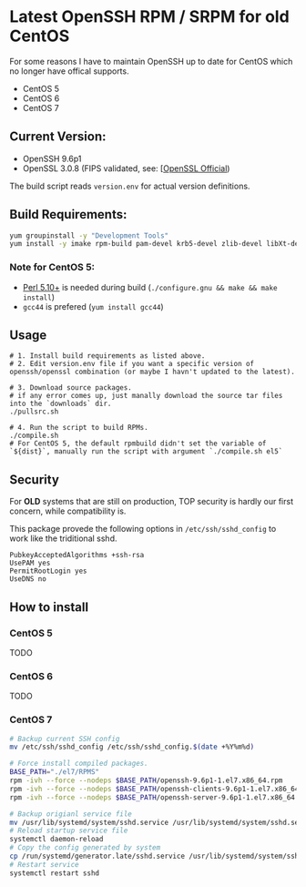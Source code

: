 # Latest OpenSSH RPM / SRPM for old CentOS

For some reasons I have to maintain OpenSSH up to date for CentOS which no longer have offical supports.

- CentOS 5
- CentOS 6
- CentOS 7

## Current Version:

- OpenSSH 9.6p1
- OpenSSL 3.0.8 (FIPS validated, see: [[OpenSSL Official](https://www.openssl.org/source/))

The build script reads `version.env` for actual version definitions.

## Build Requirements:

```bash
yum groupinstall -y "Development Tools"
yum install -y imake rpm-build pam-devel krb5-devel zlib-devel libXt-devel libX11-devel gtk2-devel perl-IPC-Cmd
```

### Note for CentOS 5:

- [Perl 5.10+](http://www.cpan.org/src/) is needed during build (`./configure.gnu && make && make install`)
- `gcc44` is prefered (`yum install gcc44`)

## Usage

```
# 1. Install build requirements as listed above.
# 2. Edit version.env file if you want a specific version of openssh/openssl combination (or maybe I havn't updated to the latest).

# 3. Download source packages.
# if any error comes up, just manally download the source tar files into the `downloads` dir.
./pullsrc.sh

# 4. Run the script to build RPMs. 
./compile.sh
# For CentOS 5, the default rpmbuild didn't set the variable of `${dist}`, manually run the script with argument `./compile.sh el5`
```

## Security

For **OLD** systems that are still on production, TOP security is hardly our first concern, while compatibility is.

This package provede the following options in `/etc/ssh/sshd_config` to work like the triditional sshd.

```
PubkeyAcceptedAlgorithms +ssh-rsa
UsePAM yes
PermitRootLogin yes
UseDNS no
```

## How to install

### CentOS 5

TODO

### CentOS 6

TODO

### CentOS 7

```bash
# Backup current SSH config
mv /etc/ssh/sshd_config /etc/ssh/sshd_config.$(date +%Y%m%d)

# Force install compiled packages.
BASE_PATH="./el7/RPMS"
rpm -ivh --force --nodeps $BASE_PATH/openssh-9.6p1-1.el7.x86_64.rpm
rpm -ivh --force --nodeps $BASE_PATH/openssh-clients-9.6p1-1.el7.x86_64.rpm
rpm -ivh --force --nodeps $BASE_PATH/openssh-server-9.6p1-1.el7.x86_64.rpm

# Backup origianl service file
mv /usr/lib/systemd/system/sshd.service /usr/lib/systemd/system/sshd.service.$(date +%Y%m%d)
# Reload startup service file
systemctl daemon-reload
# Copy the config generated by system
cp /run/systemd/generator.late/sshd.service /usr/lib/systemd/system/sshd.service
# Restart service
systemctl restart sshd
```
